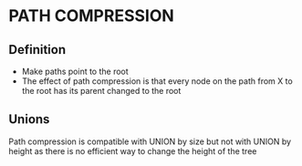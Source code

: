 # PATH COMPRESSION
## Definition
- Make paths point to the root
- The effect of path compression is that every node on the path from X to the
root has its parent changed to the root

## Unions
Path compression is compatible with UNION by size but not with UNION by height
as there is no efficient way to change the height of the tree
